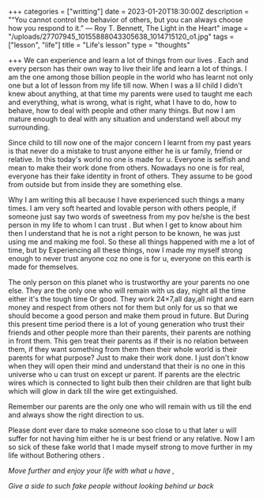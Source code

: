 +++
categories = ["writting"]
date = 2023-01-20T18:30:00Z
description = "“You cannot control the behavior of others, but you can always choose how you respond to it.” ― Roy T. Bennett, The Light in the Heart"
image = "/uploads/27707945_10155888043305638_1014715120_o1.jpg"
tags = ["lesson", "life"]
title = "Life's lesson"
type = "thoughts"

+++
We can experience and learn a lot of things from our lives . Each and every person has their own way to live their life and learn a lot of things. I am the one among those billion people in the world who has learnt not only one but a lot of lesson from my life till now. When I was a lil child I didn't knew about anything, at that time my parents were used to taught me each and everything, what is wrong, what is right, what I have to do, how to behave, how to deal with people and other many things. But now I am mature enough to deal with any situation and understand well about my surrounding. 

Since child to till now one of the major concern I learnt from my past years is that never do a mistake to trust anyone either he is ur family, friend or relative. In this today's world no one is made for u. Everyone is selfish and mean to make their work done from others. Nowadays no one is for real, everyone has their fake identity in front of others. They assume to be good from outside but from inside they are something else. 

Why I am writing this all because I have experienced such things a many times. I am very soft hearted and lovable person with others people, if someone just say two words of sweetness from my pov he/she is the best person in my life to whom I can trust . But when I get to know about him then I understand that he is not a right person to be known, he was just using me and making me fool. So these all things happened with me a lot of time, but by Experiencing all these things, now I made my myself strong enough to never trust anyone coz no one is for u, everyone on this earth is made for themselves. 

The only person on this planet who is trustworthy are your parents no one else. They are the only one who will remain with us day, night all the time either it's the tough time Or good. They work 24×7,all day,all night and earn money and respect from others not for them but only for us so that we should become a good person and make them proud in future. But During this present time period there is a lot of young generation who trust their friends and other people more than their parents, their parents are nothing in front them. This gen treat their parents as if their is no relation between them, if they want something from them then their whole world is their parents for what purpose? Just to make their work done. I just don't know when they will open their mind and understand that their is no one in this universe who u can trust on except ur parent. If  parents are the electric wires which is connected to light bulb then their children are that light bulb which will glow in dark till the wire get extinguished. 

Remember our parents are the only one who will remain with us till the end and always show the right direction to us. 

Please dont ever dare to make someone soo close to u that later u will suffer for not having him either he is ur best friend or any relative. Now I am so sick of these fake world that I made myself strong to move further in my life without Bothering others .

_Move further and enjoy your life with what u have ,_ 

 _Give a side to such fake people without looking behind ur back_